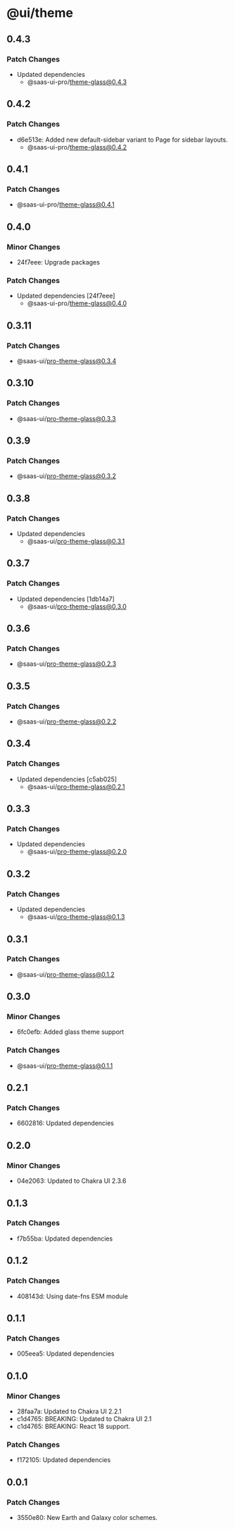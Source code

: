 # @ui/theme

## 0.4.3

### Patch Changes

- Updated dependencies
  - @saas-ui-pro/theme-glass@0.4.3

## 0.4.2

### Patch Changes

- d6e513e: Added new default-sidebar variant to Page for sidebar layouts.
  - @saas-ui-pro/theme-glass@0.4.2

## 0.4.1

### Patch Changes

- @saas-ui-pro/theme-glass@0.4.1

## 0.4.0

### Minor Changes

- 24f7eee: Upgrade packages

### Patch Changes

- Updated dependencies [24f7eee]
  - @saas-ui-pro/theme-glass@0.4.0

## 0.3.11

### Patch Changes

- @saas-ui/pro-theme-glass@0.3.4

## 0.3.10

### Patch Changes

- @saas-ui/pro-theme-glass@0.3.3

## 0.3.9

### Patch Changes

- @saas-ui/pro-theme-glass@0.3.2

## 0.3.8

### Patch Changes

- Updated dependencies
  - @saas-ui/pro-theme-glass@0.3.1

## 0.3.7

### Patch Changes

- Updated dependencies [1db14a7]
  - @saas-ui/pro-theme-glass@0.3.0

## 0.3.6

### Patch Changes

- @saas-ui/pro-theme-glass@0.2.3

## 0.3.5

### Patch Changes

- @saas-ui/pro-theme-glass@0.2.2

## 0.3.4

### Patch Changes

- Updated dependencies [c5ab025]
  - @saas-ui/pro-theme-glass@0.2.1

## 0.3.3

### Patch Changes

- Updated dependencies
  - @saas-ui/pro-theme-glass@0.2.0

## 0.3.2

### Patch Changes

- Updated dependencies
  - @saas-ui/pro-theme-glass@0.1.3

## 0.3.1

### Patch Changes

- @saas-ui/pro-theme-glass@0.1.2

## 0.3.0

### Minor Changes

- 6fc0efb: Added glass theme support

### Patch Changes

- @saas-ui/pro-theme-glass@0.1.1

## 0.2.1

### Patch Changes

- 6602816: Updated dependencies

## 0.2.0

### Minor Changes

- 04e2063: Updated to Chakra UI 2.3.6

## 0.1.3

### Patch Changes

- f7b55ba: Updated dependencies

## 0.1.2

### Patch Changes

- 408143d: Using date-fns ESM module

## 0.1.1

### Patch Changes

- 005eea5: Updated dependencies

## 0.1.0

### Minor Changes

- 28faa7a: Updated to Chakra UI 2.2.1
- c1d4765: BREAKING: Updated to Chakra UI 2.1
- c1d4765: BREAKING: React 18 support.

### Patch Changes

- f172105: Updated dependencies

## 0.0.1

### Patch Changes

- 3550e80: New Earth and Galaxy color schemes.
